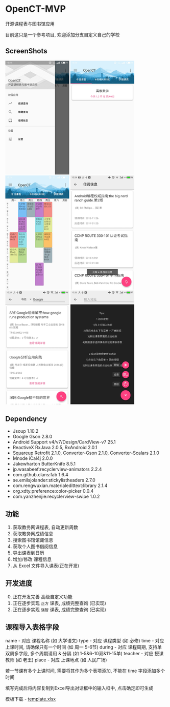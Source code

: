 # OpenCT-MVP


开源课程表与图书馆应用


目前这只是一个参考项目, 欢迎添加分支自定义自己的学校


## ScreenShots


<img src="./screenshots/features.jpg?raw=true" width="200">
<img src="./screenshots/class_table_day.jpg?raw=true" width="200">
<img src="./screenshots/class_table_week.jpg?raw=true" width="200">
<img src="./screenshots/borrow_info.jpg?raw=true" width="200">
<img src="./screenshots/search_result.jpg?raw=true" width="200">
<img src="./screenshots/custom.jpg?raw=true" width="200">


## Dependency


- Jsoup 1.10.2
- Google Gson 2.8.0
- Android Support v4/v7/Design/CardView-v7 25.1
- ReactiveX RxJava 2.0.5, RxAndroid 2.0.1
- Squareup Retrofit 2.1.0, Converter-Gson 2.1.0, Converter-Scalars 2.1.0
- Mnode iCal4j 2.0.0
- Jakewharton ButterKnife 8.5.1
- jp.wasabeef:recyclerview-animators 2.2.4
- com.github.clans:fab 1.6.4
- se.emilsjolander:stickylistheaders 2.7.0
- com.rengwuxian.materialedittext:library 2.1.4
- org.xdty.preference:color-picker 0.0.4
- com.yanzhenjie:recyclerview-swipe 1.0.2



## 功能


1. 获取教务网课程表, 自动更新周数
2. 获取教务网成绩信息
3. 搜索图书馆馆藏信息
4. 获取个人图书借阅信息
5. 导出课表到日历
6. 增加/修改 课程信息
7. 从 Excel 文件导入课表(正在开发)


## 开发进度


0. 正在开发完善 高级自定义功能
1. 正在逐步实现 `正方` 课表, 成绩完整查询 (已实现)
2. 正在逐步实现 `强智` 课表, 成绩完整查询 (已实现)


## 课程导入表格字段

name - 对应 课程名称 (如 大学语文)
type - 对应 课程类型 (如 必修)
time - 对应 上课时间, 请确保只有一个时间 (如 周一 5-6节)
during - 对应 课程周期, 支持单双周多字段, 多个周期请用 & 分隔 (如 1-5&6-10双&11-15单)
teacher - 对应 授课教师 (如 老王)
place - 对应 上课地点 (如 人民广场)

若一节课有多个上课时间, 需要将其作为多个表项添加, 不能在 time 字段添加多个时间

填写完成后将内容复制到Excel导出对话框中的输入框中, 点击确定即可生成

模板下载 - <a href="./template.xlsx">template.xlsx</a>
